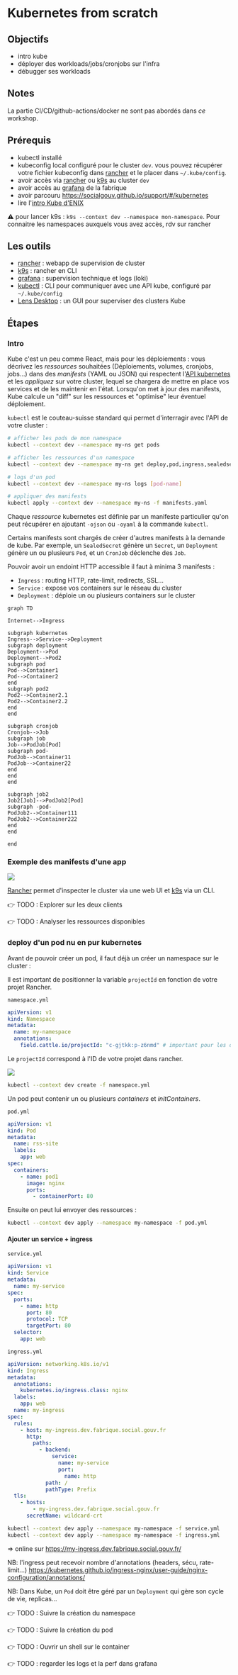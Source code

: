 # Kubernetes from scratch

## Objectifs

- intro kube
- déployer des workloads/jobs/cronjobs sur l'infra
- débugger ses workloads

## Notes

La partie CI/CD/github-actions/docker ne sont pas abordés dans _ce_ workshop.

## Prérequis

- kubectl installé
- kubeconfig local configuré pour le cluster `dev`. vous pouvez récupérer votre fichier kubeconfig dans [rancher](https://rancher.fabrique.social.gouv.fr) et le placer dans `~/.kube/config`.
- avoir accès via [rancher](https://rancher.fabrique.social.gouv.fr) ou [k9s](https://github.com/derailed/k9s) au cluster `dev`
- avoir accès au [grafana](https://grafana.fabrique.social.gouv.fr) de la fabrique
- avoir parcouru https://socialgouv.github.io/support/#/kubernetes
- lire l'[intro Kube d'ENIX](https://enix.io/fr/blog/kubernetes-c-est-quoi-definition-k8s/)

:warning: pour lancer k9s : `k9s --context dev --namespace mon-namespace`. Pour connaitre les namespaces auxquels vous avez accès, rdv sur rancher

## Les outils

- [rancher](https://rancher.fabrique.social.gouv.fr) : webapp de supervision de cluster
- [k9s](https://github.com/derailed/k9s) : rancher en CLI
- [grafana](https://grafana.fabrique.social.gouv.fr) : supervision technique et logs (loki)
- [kubectl](https://kubernetes.io/fr/docs/reference/kubectl/cheatsheet/) : CLI pour communiquer avec une API kube, configuré par `~/.kube/config`
- [Lens Desktop](https://k8slens.dev/) : un GUI pour superviser des clusters Kube

## Étapes

### Intro

Kube c'est un peu comme React, mais pour les déploiements : vous décrivez les _ressources_ souhaitées (Déploiements, volumes, cronjobs, jobs...) dans des _manifests_ (YAML ou JSON) qui respectent l'[API kubernetes](https://dev-k8sref-io.web.app/) et les _appliquez_ sur votre cluster, lequel se chargera de mettre en place vos services et de les maintenir en l'état. Lorsqu'on met à jour des manifests, Kube calcule un "diff" sur les ressources et "optimise" leur éventuel déploiement.

`kubectl` est le couteau-suisse standard qui permet d'interragir avec l'API de votre cluster :

```sh
# afficher les pods de mon namespace
kubectl --context dev --namespace my-ns get pods

# afficher les ressources d'un namespace
kubectl --context dev --namespace my-ns get deploy,pod,ingress,sealedsecret,secret,service,configmap

# logs d'un pod
kubectl --context dev --namespace my-ns logs [pod-name]

# appliquer des manifests
kubectl apply --context dev --namespace my-ns -f manifests.yaml
```

Chaque _ressource_ kubernetes est définie par un manifeste particulier qu'on peut récupérer en ajoutant `-ojson` ou `-oyaml` à la commande `kubectl`.

Certains manifests sont chargés de créer d'autres manifests à la demande de kube. Par exemple, un `SealedSecret` génère un `Secret`, un `Deployment` génère un ou plusieurs `Pod`, et un `CronJob` déclenche des `Job`.

Pouvoir avoir un endoint HTTP accessible il faut à minima 3 manifests :

- `Ingress` : routing HTTP, rate-limit, redirects, SSL...
- `Service` : expose vos containers sur le réseau du cluster
- `Deployment` : déploie un ou plusieurs containers sur le cluster

```mermaid
graph TD

Internet-->Ingress

subgraph kubernetes
Ingress-->Service-->Deployment
subgraph deployment
Deployment-->Pod
Deployment-->Pod2
subgraph pod
Pod-->Container1
Pod-->Container2
end
subgraph pod2
Pod2-->Container2.1
Pod2-->Container2.2
end
end

subgraph cronjob
Cronjob-->Job
subgraph job
Job-->PodJob[Pod]
subgraph pod-
PodJob-->Container11
PodJob-->Container22
end
end
end

subgraph job2
Job2[Job]-->PodJob2[Pod]
subgraph -pod-
PodJob2-->Container111
PodJob2-->Container222
end
end

end
```

### Exemple des manifests d'une app

![](https://i.imgur.com/NYV6X6n.png)

[Rancher](http://rancher.fabrique.social.gouv.fr/) permet d'inspecter le cluster via une web UI et [k9s](https://github.com/derailed/k9s) via un CLI.

👉 TODO : Explorer sur les deux clients

👉 TODO : Analyser les ressources disponibles

### deploy d'un pod nu en pur kubernetes

Avant de pouvoir créer un pod, il faut déjà un créer un namespace sur le cluster :

Il est important de positionner la variable `projectId` en fonction de votre projet Rancher.

`namespace.yml`

```yaml
apiVersion: v1
kind: Namespace
metadata:
  name: my-namespace
  annotations:
    field.cattle.io/projectId: "c-gjtkk:p-z6nmd" # important pour les droits
```

Le `projectId` correspond à l'ID de votre projet dans rancher.

![](https://i.imgur.com/GJlziA6.png)

```sh
kubectl --context dev create -f namespace.yml
```

Un pod peut contenir un ou plusieurs _containers_ et _initContainers_.

`pod.yml`

```yaml
apiVersion: v1
kind: Pod
metadata:
  name: rss-site
  labels:
    app: web
spec:
  containers:
    - name: pod1
      image: nginx
      ports:
        - containerPort: 80
```


Ensuite on peut lui envoyer des ressources :

```sh
kubectl --context dev apply --namespace my-namespace -f pod.yml
```

#### Ajouter un service + ingress

`service.yml`

```yaml
apiVersion: v1
kind: Service
metadata:
  name: my-service
spec:
  ports:
    - name: http
      port: 80
      protocol: TCP
      targetPort: 80
  selector:
    app: web
```

`ingress.yml`

```yaml
apiVersion: networking.k8s.io/v1
kind: Ingress
metadata:
  annotations:
    kubernetes.io/ingress.class: nginx
  labels:
    app: web
  name: my-ingress
spec:
  rules:
    - host: my-ingress.dev.fabrique.social.gouv.fr
      http:
        paths:
          - backend:
              service:
                name: my-service
                port:
                  name: http
            path: /
            pathType: Prefix
  tls:
    - hosts:
        - my-ingress.dev.fabrique.social.gouv.fr
      secretName: wildcard-crt
```

```sh
kubectl --context dev apply --namespace my-namespace -f service.yml
kubectl --context dev apply --namespace my-namespace -f ingress.yml
```

=> online sur https://my-ingress.dev.fabrique.social.gouv.fr/

NB: l'ingress peut recevoir nombre d'annotations (headers, sécu, rate-limit...) https://kubernetes.github.io/ingress-nginx/user-guide/nginx-configuration/annotations/

NB: Dans Kube, un `Pod` doit être géré par un `Deployment` qui gère son cycle de vie, replicas...

👉 TODO : Suivre la création du namespace

👉 TODO : Suivre la création du pod

👉 TODO : Ouvrir un shell sur le container

👉 TODO : regarder les logs et la perf dans grafana
